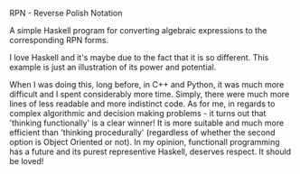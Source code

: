 RPN - Reverse Polish Notation

A simple Haskell program for converting algebraic expressions to the corresponding RPN forms.

I love Haskell and it's maybe due to the fact that it is so different. This example is just an illustration of its power and potential.

When I was doing this, long before, in C++ and Python, it was much more difficult and I spent considerably more time. Simply, there were much more lines of less readable and more indistinct code. As for me, in regards to complex algorithmic and decision making problems - it turns out that 'thinking functionally' is a clear winner! It is more suitable and much more efficient than 'thinking procedurally' (regardless of whether the second option is Object Oriented or not). In my opinion, functionall programming has a future and its purest representive Haskell, deserves respect. It should be loved!
